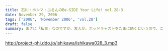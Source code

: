 ```yaml
---
title: 石川・ホンマ・ぶるんのBe-SIDE Your Life! vol.28-3
date: November 29, 2006
tags: ['2006', 'November 2006', 'vol.28']
draft: false
summary: まさに「私事」なのですが、友人が、ポッドキャストをたまに聴くというので、この番組を勧めてみたところ．．．「通勤中には良い。」とお気に入りとなってくれた模様。ただし、通勤時間が三十分弱らしく、中途半端なとこころでストップとなってしまうらしいのです。なるほど、いろいろな状況があるのですね。皆さんの、そんな、番組の聴いている風景・日常も知りたいので、番組宛にメールくださいね。（ネタ募集ではないですよん）NAMAE
---
```


http://project-phi.ddo.jp/ishikawa/ishikawa028_3.mp3